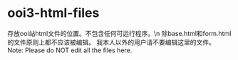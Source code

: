 # ooi3-html-files
 存放ooi站html文件的位置。不包含任何可运行程序。\n
 除base.html和form.html的文件原则上都不应该被编辑。
 我本人以外的用户请不要编辑这里的文件。
 Note: Please do NOT edit all the files here.
